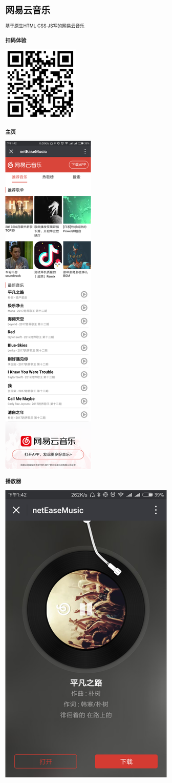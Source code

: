# 网易云音乐
基于原生HTML CSS JS写的网易云音乐

### 扫码体验
![](./img/1504417572.png)

### 主页
![](./img/index.png)

### 播放器
![](./img/player.png)

